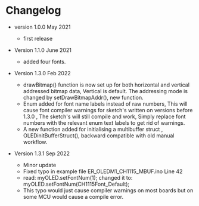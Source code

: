 # Changelog

* version 1.0.0 May 2021
	* first release
* Version 1.1.0 June 2021
	* added four fonts.
* Version 1.3.0 Feb 2022
	* drawBitmap() function is now set up for both horizontal and vertical addressed bitmap data,
	  Vertical is default. The addressing mode is changed by setDrawBitmapAddr(), new function.  
	* Enum added for font name labels instead of raw numbers, 
	  This will cause font compiler warnings for sketch's written on 	versions before 1.3.0 , 
	  The sketch's will still compile and work,
	Simply replace font numbers  with the relevant enum text labels to get rid of warnings. 
	* A new function added for initialising a multibuffer struct , OLEDinitBufferStruct(),
	  backward compatible with old manual workflow.  

* Version 1.3.1 Sep 2022
	* Minor update
	* Fixed typo in example file ER_OLEDM1_CH1115_MBUF.ino  Line 42 
	* read: myOLED.setFontNum(1); changed it to: myOLED.setFontNum(CH1115Font_Default);
	* This typo would just cause compiler warnings on most boards but on some MCU would cause a compile error.